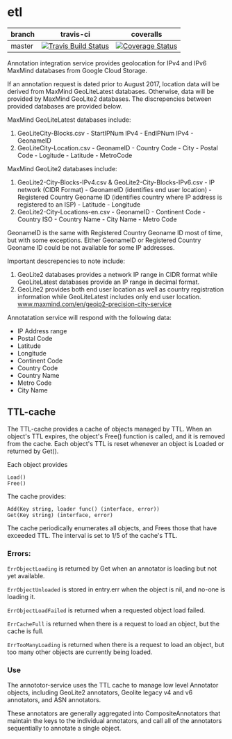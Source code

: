 # etl
| branch | travis-ci | coveralls |
|--------|-----------|-----------|
| master | [![Travis Build Status](https://travis-ci.org/m-lab/annotation-service.svg?branch=master)](https://travis-ci.org/m-lab/annotation-service) | [![Coverage Status](https://coveralls.io/repos/m-lab/annotation-service/badge.svg?branch=master)](https://coveralls.io/github/m-lab/annotation-service?branch=master) |

Annotation integration service provides geolocation for IPv4 and IPv6 MaxMind databases from Google Cloud Storage.

If an annotation request is dated prior to August 2017, location data will be derived from
MaxMind GeoLiteLatest databases. Otherwise, data will be provided by
MaxMind GeoLite2 databases. The discrepencies between provided databases are
provided below.

MaxMind GeoLiteLatest databases include:
  1. GeoLiteCity-Blocks.csv
    - StartIPNum IPv4
    - EndIPNum  IPv4
    - GeonameID
  2. GeoLiteCity-Location.csv
    - GeonameID
    - Country Code
    - City
    - Postal Code
    - Logitude
    - Latitude
    - MetroCode

MaxMind GeoLite2 databases include:
  1. GeoLite2-City-Blocks-IPv4.csv & GeoLite2-City-Blocks-IPv6.csv
    - IP network (CIDR Format)
    - GeonameID (identifies end user location)
    - Registered Country Geoname ID (identifies country where IP address is
      registered to an ISP)
    - Latitude
    - Longitude
  2. GeoLite2-City-Locations-en.csv
    - GeonameID
    - Continent Code
    - Country ISO
    - Country Name
    - City Name
    - Metro Code

GeonameID is the same with Registered Country Geoname ID most of time, but with some exceptions.
Either GeonameID or Registered Country Geoname ID could be not available for some IP addresses.

Important descrepencies to note include:
1. GeoLite2 databases provides a network IP range in CIDR format while
   GeoLiteLatest databases provide an IP range in decimal format.
2. GeoLite2 provides both end user location as well as country registration
   information while GeoLiteLatest includes only end user location.
   www.maxmind.com/en/geoip2-precision-city-service

Annotatation service will respond with the following data:
- IP Address range
- Postal Code
- Latitude
- Longitude
- Continent Code
- Country Code
- Country Name
- Metro Code
- City Name

## TTL-cache
The TTL-cache provides a cache of objects managed by TTL.
When an object's TTL expires, the object's Free() function is called, and it is removed from the cache.
Each object's TTL is reset whenever an object is Loaded or returned by Get().

Each object provides
  ```
  Load()
  Free()
  ```

The cache provides:
  ```
  Add(Key string, loader func() (interface, error))
  Get(Key string) (interface, error)
  ```
The cache periodically enumerates all objects, and Frees those that have exceeded TTL.
The interval is set to 1/5 of the cache's TTL.

### Errors:

`ErrObjectLoading` is returned by Get when an annotator is loading but not yet available.

`ErrObjectUnloaded` is stored in entry.err when the object is nil, and no-one is loading it.

`ErrObjectLoadFailed` is returned when a requested object load failed.

`ErrCacheFull` is returned when there is a request to load an object, but the cache is full.

`ErrTooManyLoading` is returned when there is a request to load an object, but too many other objects are currently being loaded.

### Use
The annototor-service uses the TTL cache to manage low level Annotator objects, including GeoLite2 annotators, Geolite legacy v4 and v6 annotators, and ASN annotators.

These annotators are generally aggregated into CompositeAnnotators that maintain the keys to the individual annotators, and call all of the annotators sequentially to annotate a single object.

